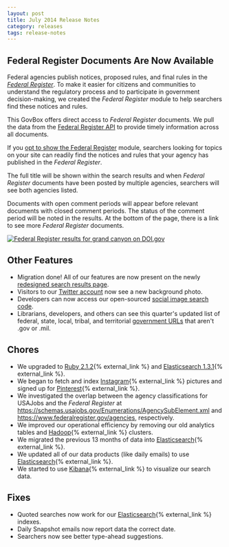 ```yaml
---
layout: post
title: July 2014 Release Notes
category: releases
tags: release-notes
---
```


## Federal Register Documents Are Now Available

Federal agencies publish notices, proposed rules, and final rules in the *[Federal Register](https://www.federalregister.gov/)*. To make it easier for citizens and communities to understand the regulatory process and to participate in government decision-making, we created the *Federal Register* module to help searchers find these notices and rules.

This GovBox offers direct access to *Federal Register* documents. We pull the data from the [Federal Register API](https://www.federalregister.gov/learn/developers) to provide timely information across all documents.

If you [opt to show the Federal Register](/manual/display-overview.html) module, searchers looking for topics on your site can readily find the notices and rules that your agency has published in the *Federal Register*.

The full title will be shown within the search results and when *Federal Register* documents have been posted by multiple agencies, searchers will see both agencies listed.

Documents with open comment periods will appear before relevant documents with closed comment periods. The status of the comment period will be noted in the results. At the bottom of the page, there is a link to see more *Federal Register* documents. 

[![Federal Register results for grand canyon on DOI.gov](https://9fddeb862c037f6d2190-f1564c64756a8cfee25b6b19953b1d23.ssl.cf2.rackcdn.com/release-07-2014-FR.png "Federal Register results for grand canyon on DOI.gov")](http://search.doi.gov/search?utf8=%E2%9C%93&affiliate=doi.gov&query=grand+canyon)

## Other Features

* Migration done! All of our features are now present on the newly [redesigned search results page](/blog/serp-redesign.html).
* Visitors to our [Twitter account](https://twitter.com/DG_Search) now see a new background photo.
* Developers can now access our open-sourced [social image search code](https://github.com/GSA/oasis).
* Librarians, developers, and others can see this quarter's updated list of federal, state, local, tribal, and territorial [government URLs](https://github.com/GSA/govt-urls) that aren't .gov or .mil.

## Chores

* We upgraded to [Ruby 2.1.2](https://www.ruby-lang.org/en/news/2014/05/09/ruby-2-1-2-is-released/){% external_link %} and [Elasticsearch 1.3.1](http://www.elasticsearch.org/blog/elasticsearch-1-3-1-released/){% external_link %}.
* We began to fetch and index [Instagram](http://instagram.com/){% external_link %} pictures and signed up for [Pinterest](https://www.pinterest.com/){% external_link %}.
* We investigated the overlap between the agency classifications for USAJobs and the *Federal Register* at <https://schemas.usajobs.gov/Enumerations/AgencySubElement.xml> and <https://www.federalregister.gov/agencies>, respectively.
* We improved our operational efficiency by removing our old  analytics tables and [Hadoop](http://hadoop.apache.org/){% external_link %} clusters. 
* We migrated the previous 13 months of data into [Elasticsearch](http://www.elasticsearch.org/){% external_link %}.
* We updated all of our data products (like daily emails) to use [Elasticsearch](http://www.elasticsearch.org/){% external_link %}.
* We started to use [Kibana](http://www.elasticsearch.org/overview/kibana/){% external_link %} to visualize our search data. 

## Fixes

* Quoted searches now work for our [Elasticsearch](http://www.elasticsearch.org/){% external_link %} indexes.
* Daily Snapshot emails now report data the correct date.
* Searchers now see better type-ahead suggestions.